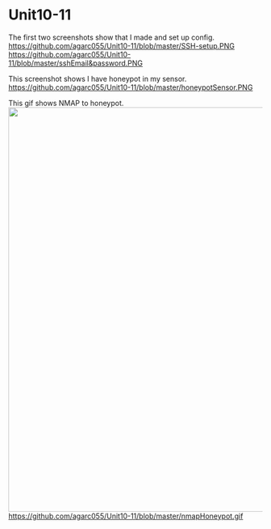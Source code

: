 # Unit10-11
The first two screenshots show that I made and set up config. 
https://github.com/agarc055/Unit10-11/blob/master/SSH-setup.PNG
https://github.com/agarc055/Unit10-11/blob/master/sshEmail&password.PNG

This screenshot shows I have honeypot in my sensor.
https://github.com/agarc055/Unit10-11/blob/master/honeypotSensor.PNG

This gif shows NMAP to honeypot.
<img src="my_gif_walkthrough_url" width="800">
https://github.com/agarc055/Unit10-11/blob/master/nmapHoneypot.gif

